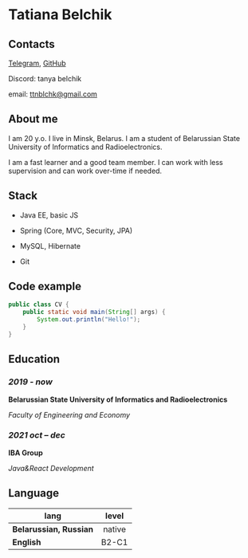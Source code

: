 # Tatiana Belchik

## Contacts

[Telegram](https://t.me/belaretka), [GitHub](https://github.com/belaretka)

Discord: tanya belchik

email: ttnblchk@gmail.com

## About me

I am 20 y.o. I live in Minsk, Belarus.
I am a student of Belarussian State University of Informatics and Radioelectronics.

I am a fast learner and a good team member. I can work with less supervision and can work over-time if needed. 

## Stack 

- Java EE, basic JS

- Spring (Core, MVC, Security, JPA)

- MySQL, Hibernate

- Git

## Code example
```java
public class CV {
    public static void main(String[] args) {
        System.out.println("Hello!");
    }
}
```
## Education 

### _2019 - now_

**Belarussian State University of Informatics and Radioelectronics**

_Faculty of Engineering and Economy_

### _2021 oct – dec_

**IBA Group**

_Java&React Development_


## Language 

lang                     | level
-------------------------|:-------:
__Belarussian, Russian__ | native
__English__              | B2-C1


